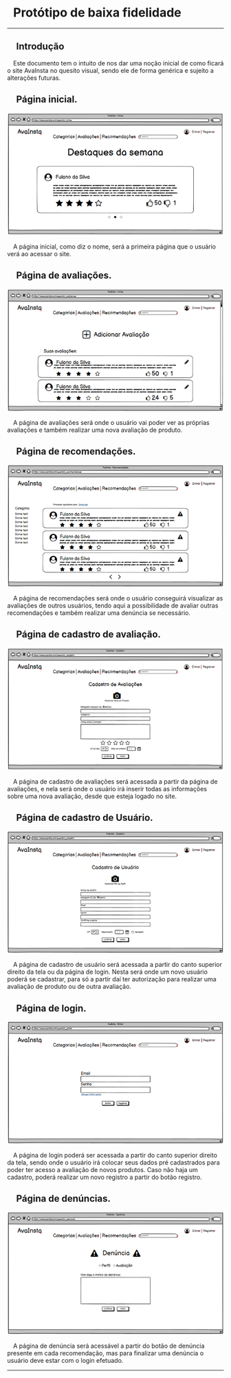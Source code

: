 # &ensp;Protótipo de baixa fidelidade
---

## &emsp;Introdução

&emsp;Este documento tem o intuito de nos dar uma noção inicial de como ficará o site AvaInsta no quesito visual, sendo ele de forma genérica e sujeito a alterações futuras.

## &emsp;Página inicial.

<img alt="foto da home" src="imgs/Prototipo/Home.PNG">

&emsp;A página inicial, como diz o nome, será a primeira página que o usuário verá ao acessar o site.

## &emsp;Página de avaliações.

<img alt="foto da página de avaliações" src="imgs/Prototipo/Avaliacoes.PNG">

&emsp;A página de avaliações será onde o usuário vai poder ver as próprias avaliações e também realizar uma nova avaliação de produto.

## &emsp;Página de recomendações.

<img alt="foto da página de recomendações" src="imgs/Prototipo/Recomendacoes.PNG">

&emsp;A página de recomendações será onde o usuário conseguirá visualizar as avaliações de outros usuários, tendo aqui a possibilidade de avaliar outras recomendações e também realizar uma denúncia se necessário.

## &emsp;Página de cadastro de avaliação.

<img alt="foto da página de cadastro de avaliações" src="imgs/Prototipo/Cadastro_Avaliacao.PNG">

&emsp;A página de cadastro de avaliações será acessada a partir da página de avaliações, e nela será onde o usuário irá inserir todas as informações sobre uma nova avaliação, desde que esteja logado no site.

## &emsp;Página de cadastro de Usuário.

<img alt="foto da página de cadastro de usuário" src="imgs/Prototipo/Cadastro_Usuario.PNG">

&emsp;A página de cadastro de usuário será acessada a partir do canto superior direito da tela ou da página de login. Nesta será onde um novo usuário poderá se cadastrar, para só a partir daí ter autorização para realizar uma avaliação de produto ou de outra avaliação.

## &emsp;Página de login.

<img alt="foto da página de login" src="imgs/Prototipo/Login.PNG">

&emsp;A página de login poderá ser acessada a partir do canto superior direito da tela, sendo onde o usuário irá colocar seus dados pré cadastrados para poder ter acesso a avaliação de novos produtos. Caso não haja um cadastro, poderá realizar um novo registro a partir do botão registro.

## &emsp;Página de denúncias.

<img alt="foto da página de denúncias" src="imgs/Prototipo/Denuncia.PNG">

&emsp;A página de denúncia será acessável a partir do botão de denúncia presente em cada recomendação, mas para finalizar uma denúncia o usuário deve estar com o login efetuado.

---